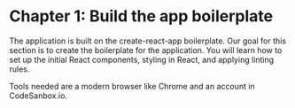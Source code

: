# Chapter 1: Build the app boilerplate

The application is built on the create-react-app boilerplate. Our goal for this section is to create the boilerplate for the application. You will learn how to set up the initial React components, styling in React, and applying linting rules.

Tools needed are a modern browser like Chrome and an account in CodeSanbox.io. 

